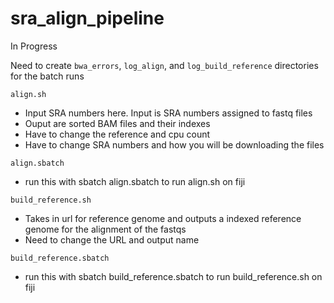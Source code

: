 # sra_align_pipeline
In Progress

Need to create `bwa_errors`, `log_align`, and `log_build_reference` directories for the batch runs

`align.sh`

  - Input SRA numbers here.  Input is SRA numbers assigned to fastq files
  - Ouput are sorted BAM files and their indexes
  - Have to change the reference and cpu count 
  - Have to change SRA numbers and how you will be downloading the files
  
`align.sbatch`
  - run this with sbatch align.sbatch to run align.sh on fiji
 
`build_reference.sh`
  - Takes in url for reference genome and outputs a indexed reference genome for the alignment of the fastqs
  - Need to change the URL and output name
  
`build_reference.sbatch`
  - run this with sbatch build_reference.sbatch to run build_reference.sh on fiji 
  
 
